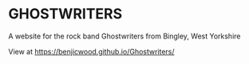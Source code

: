 # GHOSTWRITERS

A website for the rock band Ghostwriters from Bingley, West Yorkshire

View at https://benjicwood.github.io/Ghostwriters/